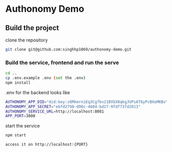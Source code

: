 # Authonomy Demo

## Build the project

clone the repository

```sh
git clone git@github.com:singhhp1069/authonomy-demo.git
```

### Build the service, frontend and run the serve

```sh
cd ..
cp .env.example .env (set the .env)
npm install
```

 .env for the backend looks like

```sh
AUTHONOMY_APP_DID="did:key:z6MkmrniEq3Cg7bv21BVbX8qkgJUPsAT6yPcBXoMKBvYtMAu"
AUTHONOMY_APP_SECRET="ebfd2798-d90c-4684-bd27-9fdf737d2013"
AUTHONOMY_SERVICE_URL=http://localhost:8081
APP_PORT=3000
```

start the service

```sh
npm start

access it on http://localhost:{PORT}
```
